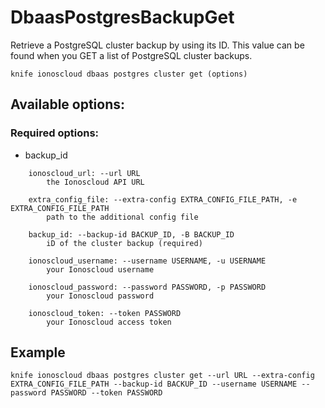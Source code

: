 # DbaasPostgresBackupGet

Retrieve a PostgreSQL cluster backup by using its ID. This value can be found when you GET a list of PostgreSQL cluster backups.

```text
knife ionoscloud dbaas postgres cluster get (options)
```

## Available options:

### Required options:

* backup\_id

```text
    ionoscloud_url: --url URL
        the Ionoscloud API URL

    extra_config_file: --extra-config EXTRA_CONFIG_FILE_PATH, -e EXTRA_CONFIG_FILE_PATH
        path to the additional config file

    backup_id: --backup-id BACKUP_ID, -B BACKUP_ID
        iD of the cluster backup (required)

    ionoscloud_username: --username USERNAME, -u USERNAME
        your Ionoscloud username

    ionoscloud_password: --password PASSWORD, -p PASSWORD
        your Ionoscloud password

    ionoscloud_token: --token PASSWORD
        your Ionoscloud access token

```
## Example

```text
knife ionoscloud dbaas postgres cluster get --url URL --extra-config EXTRA_CONFIG_FILE_PATH --backup-id BACKUP_ID --username USERNAME --password PASSWORD --token PASSWORD
```
